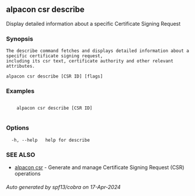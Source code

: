 ## alpacon csr describe

Display detailed information about a specific Certificate Signing Request

### Synopsis


	The describe command fetches and displays detailed information about a specific certificate signing request, 
	including its csr text, certificate authority and other relevant attributes. 
	

```
alpacon csr describe [CSR ID] [flags]
```

### Examples

```
 
	alpacon csr describe [CSR ID]
	
```

### Options

```
  -h, --help   help for describe
```

### SEE ALSO

* [alpacon csr](alpacon_csr.md)	 - Generate and manage Certificate Signing Request (CSR) operations

###### Auto generated by spf13/cobra on 17-Apr-2024
